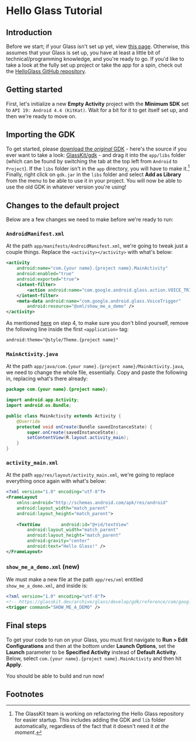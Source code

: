 # Hello Glass Tutorial
## Introduction
Before we start; if your Glass isn't set up yet, view [this page](../getting-started.md). Otherwise, this assumes that your Glass is set up, you have at least a little bit of technical/programming knowledge, and you're ready to go. If you'd like to take a look at the fully set up project or take the app for a spin, check out the [HelloGlass GitHub repository](https://github.com/GlassKit/HelloGlass).

## Getting started
First, let's initialize a new **Empty Activity** project with the **Minimum SDK** set to `API 19: Android 4.4 (KitKat)`. Wait for a bit for it to get itself set up, and then we're ready to move on. 

## Importing the GDK
To get started, please [download the *original* GDK](https://github.com/GlassKit/gdk/releases/download/v1.0.0/gdk.jar) - here's the source if you ever want to take a look: [GlassKit/gdk](https://github.com/GlassKit/gdk) - and drag it into the `app/libs` folder (which can be found by switching the tab at the top left from `Android` to `Project`). If the `libs` folder isn't in the `app` directory, you will have to make it.[^1] Finally, right click on `gdk.jar` in the `libs` folder and select **Add as Library** from the menu to be able to use it in your project. You will now be able to use the old GDK in whatever version you're using!

## Changes to the default project
Below are a few changes we need to make before we're ready to run:

### `AndroidManifest.xml`
At the path `app/manifests/AndroidManifest.xml`, we're going to tweak just a couple things. Replace the `<activity></activity>` with what's below:

```xml
<activity  
    android:name="com.{your name}.{project name}.MainActivity"  
    android:enabled="true"  
    android:exported="true">  
    <intent-filter>
	    <action android:name="com.google.android.glass.action.VOICE_TRIGGER" />  
    </intent-filter>
    <meta-data android:name="com.google.android.glass.VoiceTrigger"
	    android:resource="@xml/show_me_a_demo" />  
</activity>
```

As mentioned [here](https://developers.google.com/glass/develop/gdk/quick-start#for_android_experts) on step 4, to make sure you don't blind yourself, remove the following line inside the first `<application>` tag:

```xml
android:theme="@style/Theme.{project name}"
```

### `MainActivity.java`
At the path `app/java/com.{your name}.{project name}/MainActivity.java`, we need to change the whole file, essentially. Copy and paste the following in, replacing what's there already:

```java
package com.{your name}.{project name};

import android.app.Activity;
import android.os.Bundle;

public class MainActivity extends Activity {
    @Override
    protected void onCreate(Bundle savedInstanceState) {
        super.onCreate(savedInstanceState);
        setContentView(R.layout.activity_main);
    }
}
```

### `activity_main.xml`
At the path `app/res/layout/activity_main.xml`, we're going to replace everything once again with what's below:

```xml
<?xml version="1.0" encoding="utf-8"?>  
<FrameLayout  
    xmlns:android="http://schemas.android.com/apk/res/android"  
    android:layout_width="match_parent"  
    android:layout_height="match_parent">  
  
    <TextView        android:id="@+id/textView"  
        android:layout_width="match_parent"  
        android:layout_height="match_parent"  
        android:gravity="center"  
        android:text="Hello Glass!" />  
</FrameLayout>
```

### `show_me_a_demo.xml` (new)
We must make a new file at the path `app/res/xml` entitled `show_me_a_demo.xml`, and inside is:

```xml
<?xml version="1.0" encoding="utf-8"?>  
<!-- https://glasskit.dev/archive/glass/develop/gdk/reference/com/google/android/glass/app/VoiceTriggers.Command.html -->  
<trigger command="SHOW_ME_A_DEMO" />
```

## Final steps
To get your code to run on your Glass, you must first navigate to **Run > Edit Configurations** and then at the bottom under **Launch Options**, set the **Launch** parameter to be **Specified Activity** instead of **Default Activity**. Below, select `com.{your name}.{project name}.MainActivity` and then hit **Apply**.

You should be able to build and run now!

## Footnotes
[^1]: The GlassKit team is working on refactoring the Hello Glass repository for easier startup. This includes adding the GDK and `lib` folder automatically, regardless of the fact that it doesn't need it *at the moment*.